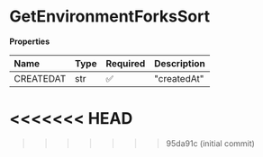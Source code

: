 # GetEnvironmentForksSort

**Properties**

| Name      | Type | Required | Description |
| :-------- | :--- | :------- | :---------- |
| CREATEDAT | str  | ✅       | "createdAt" |
<<<<<<< HEAD
=======

<!-- This file was generated by liblab | https://liblab.com/ -->
>>>>>>> 95da91c (initial commit)
